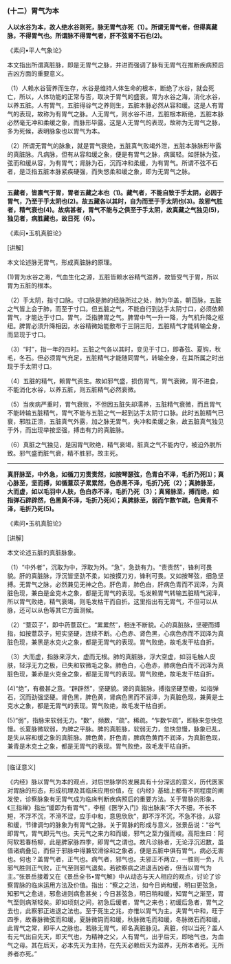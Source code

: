 ### (十二）胃气为本

**人以水谷为本，故人绝水谷则死，脉无胃气亦死（1）。所谓无胃气者，但得真藏脉，不得胃气也。所谓脉不得胃气者，肝不弦肾不石也(2)。**

​《素问•平人气象论》

本文指出所谓真脏脉，即是无胃气之脉，并进而强调了脉有无胃气在推断疾病预后吉凶方面的重要意义。

（1）人赖水谷营养而生存，水谷是维持人体生命的根本，断绝了水谷，就会死亡，所以，人体功能的正常与否，取决于胃气的盛衰。胃为水谷之海，消化水谷，以养五脏。人有胃气，五脏得谷气之养则生，五脏本脉必然从容和缓。这是人有胃气的表现，故称为有胃气之脉。人无胃气，则水谷不进，五脏根本断绝，五脏本脉必然毫无冲和柔缓之象，而脉形毕露。这是人无胃气的表现，故称为无胃气之脉，多为死候，表明脉象也以胃气为本。

（2）所谓无胃气的脉象，就是胃气衰绝，五脏真气败竭外泄，五脏本脉脉形毕露的真脏脉。凡病脉，但有从容和缓之象，便是有胃气之脉，病属轻。如肝脉为弦，弦而和缓从容，为有胃气；肾脉为石，沉而冲和柔缓，为有胃气。所谓不弦不石者，是泛指五脏本脉紧疾硬强，而失悠柔和缓之象，即为无胃气之脉。

* * *

**五藏者，皆禀气于胃，胃者五藏之本也（1)。藏气者，不能自致于手太阴，必因于胃气，乃至于手太阴也(2)。故五藏各以其时，自为而至于手太阴也(3)。故邪气胜者，精气衰也(4)。故病甚者，胃气不能与之俱至于手太阴，故真藏之气独见(5)，独见者，病胜藏也，故日死（6）。**

​《素问•玉机真脏论》

[讲解]

本文论述脉无胃气，形成真脏脉的原理。

(1)胃为水谷之海，气血生化之源，五脏皆赖水谷精气滋养，故皆受气于胃，所以胃为五脏的根本。

（2）手太阴，指寸口脉。寸口脉是肺的经脉所过之处，肺为华盖，朝百脉，五脏之气皆上会于肺，而至于寸口。但五脏之气，不能自行到达手太阴寸口，必须依赖胃气，才能达于寸口。胃气，泛指脾胃之气。脾胃中气一升一降，为气机升降之枢纽。脾胃必须升降相因，水谷精微始能敷布于三阴三阳，五脏精气才能转输全身，而显现于寸口。

（3）“时”，指一年的四时。五脏之气各以其时，变见于寸口，即春弦、夏钩，秋毛，冬石。但必须胃气充足，五脏精气才能随同胃气，转输全身，在其所属之时出现于手太阴寸口。

（4）五脏的精气，赖胃气资生。故如邪气盛，损伤胃气，胃气衰微，胃不进食，不能消化水谷，以养五脏，则五脏精气必然衰微。

（5）当疾病严重时，胃气衰败，不但因五脏失却濡养，五脏精气衰微，而且胃气不能转输五脏精气，胃气不能与五脏之气一起到达手太阴寸口脉。此时五脏精气已衰，邪胜正溃，五脏真气外露，加之脉无胃气，失冲和柔缓之象，故五脏真气独见于外，而出现举按坚强，搏击有力的真脏脉。

（6）真脏之气独见，是因胃气败绝，精气衰竭，脏真之气不能内守，被迫外脱所致。邪气盛而脏气衰，精不胜邪，故主死。

* * *

**真肝脉至，中外急，如循刀刃责责然，如按琴瑟弦，色青白不泽，毛折乃死⑴；真心脉至，坚而搏，如循薏苡子累累然，色赤黑不泽，毛折乃死（2）；真肺脉至，大而虚，如以毛羽中人肤，色白赤不泽，毛折乃死（3）；真肾脉至，搏而绝，如指弹石辟辟然，色黑黄不泽，毛折乃死⑷；真脾脉至，弱而乍数乍疏，色黄青不泽，毛折乃死(5)。**

​《素问•玉机真脏论》

[讲解]

本文论述五脏的真脏脉象。

（1）“中外者”，沉取为中，浮取为外。“急”，急劲有力。“责责然”，锋利可畏貌。肝的真脏脉，浮沉皆坚劲不柔，如按摸刀刃，锋利可畏。又如按琴弦，细急坚搏。无胃气之脉，必然兼见无神之色。肝色青，肺色白，肝病色青而不润泽，为真脏色现，兼白是金克木之象，都是无胃气的表现。毛发赖胃气转输五脏精气润泽，所以胃气败绝，精气衰竭，则毛发枯干而自折。这里指出有无胃气，不但可以从脉，还可以从色等其它方面测候。

（2）“薏苡子”，即中药薏苡仁。“累累然”，相连不断貌。心的真脏脉，坚硬而搏指，如按薏苡子，短实坚硬，连续不断。心色赤、肾色黑，心病色赤而不润泽为真脏色现，兼黑是水克火之象，都是无胃气的表现。胃气败绝，故毛发干枯自折。

（3）大而虚，指脉来浮大，虚而无根。肺的真脏脉，浮大空虚，如羽毛触人皮肤，轻浮无力之极，已失和软微毛之象。肺色白，心色赤，肺病色白而不润泽为真脏色现，兼赤是火克金之象，都是无胃气的表现。胃气败绝，故毛发干枯自折。

(4)“绝”，有极甚之意。“辟辟然”，坚硬貌。肾的真脏脉，搏指坚硬至极，如指弹石，沉而劲强坚硬。肾色黑，脾色黄，肾病色黑而不润泽，为真脏色现，兼黄是土克水之象，都是无胃气的表现。胃气败绝，故毛发干枯自折。

(5)“弱”，指脉来软弱无力。“数”，频数，“疏”。稀疏。“乍数乍疏”，即脉来忽快忽慢。长夏脉微软弱，为脾之平脉。脾的真脏脉，软弱无力，忽快忽慢，脉象已乱，是失从容和缓之象的真脏脉。脾色黄，肝色青，脾病色黄而不润泽，为真脏色现，兼青是木克土之象，都是无胃气的表现。胃气败绝，故毛发干枯自折。

* * *

[临证意义]

《内经》脉以胃气为本的观点，对后世脉学的发展具有十分深远的意义，历代医家对胃脉的形态，形成机理及其临床应用价值，在《内经》基础上都有不同程度的阐发使，诊察脉象有无胃气成为临床判断疾病预后的重要方法。关于胃脉的形象，《三指禅》指出“缓即为有胃气”，李梴《医学入门》指出脉来“不大不细，不长不短，不浮不沉，不滑不涩，应手中和，意思欣欣”，即不浮不沉，不急不徐，从容和缓，节律调匀的脉象为有胃气之脉。关于胃脉的形成与意义，张景岳说：“谷气即胃气，胃气即元气也。夫元气之来力和而缓，邪气之至力强而峻。高阳生曰：阿阿软若春杨柳，此是脾家脉四季，即胃气之谓也。故凡诊脉者，无论浮沉迟数，虽值诸病叠见，而但于邪脉中得兼软滑徐和之象者，便是五脏中俱有胃气，病必无害也。何也？盖胃气者，正气也。病气者，邪气也。夫邪正不两立，一胜则一负，凡邪气胜则正气败，正气至则邪气退矣。若欲察病之进退吉凶者，但当以胃气为主。”张景岳接着又在《景岳全书•胃气解》中从动态与天人相应的观点，讨论了诊察胃脉的临床运用方法及价值。指出：“察之之法，如今日尚和缓，明曰更弦急，知邪气之愈进，邪愈进则病愈甚矣；今日甚弦急，明日稍和缓，知胃气之渐至，胃气至则病渐轻矣。即如顷刻之间，初急后缓者，胃气之来也；初缓后急者，胃气之去也，此察邪正进退之法也。至于死生之兆，亦惟以胃气为主。夫胃气中和，旺于四季，故春脉微弦而和缓，夏脉微钩而和缓，秋脉微毛而和缓，冬脉微石而和缓，此胃气之常，即平人之脉也。若脉无胃气，即名真脏脉见。真脏，何以当死？盖人有元气出自先天，即天气也，为精神之父，人有胃气，出乎后天，即地气也，为血气之母。其在后天，必本先天为主持，在先天必赖后天为滋养，无所本者死。无所养者亦死。”

